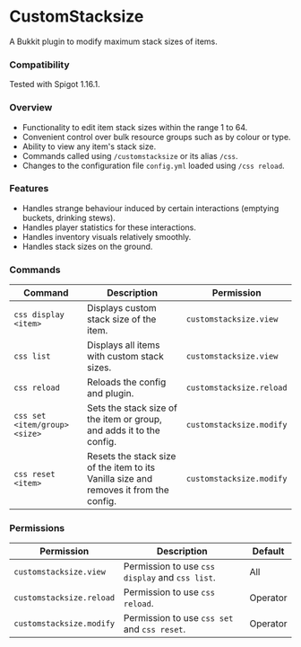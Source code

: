 # CustomStacksize
A Bukkit plugin to modify maximum stack sizes of items.

### Compatibility
Tested with Spigot 1.16.1.

### Overview
- Functionality to edit item stack sizes within the range 1 to 64.
- Convenient control over bulk resource groups such as by colour or type.
- Ability to view any item's stack size.
- Commands called using `/customstacksize` or its alias `/css`.
- Changes to the configuration file `config.yml` loaded using `/css reload`.

### Features
- Handles strange behaviour induced by certain interactions (emptying buckets, drinking stews).
- Handles player statistics for these interactions.
- Handles inventory visuals relatively smoothly.
- Handles stack sizes on the ground.

### Commands
| Command | Description | Permission |
| ------- | ----------- | ---------- |
| `css display <item>` | Displays custom stack size of the item. | `customstacksize.view` |
| `css list` | Displays all items with custom stack sizes. | `customstacksize.view` |
| `css reload` | Reloads the config and plugin. | `customstacksize.reload` |
| `css set <item/group> <size>` | Sets the stack size of the item or group, and adds it to the config. | `customstacksize.modify` |
| `css reset <item>` | Resets the stack size of the item to its Vanilla size and removes it from the config. | `customstacksize.modify` |
### Permissions
| Permission | Description | Default |
| ---------- | ----------- | ------- |
| `customstacksize.view` | Permission to use `css display` and `css list`. | All |
| `customstacksize.reload` | Permission to use `css reload`. | Operator |
| `customstacksize.modify` | Permission to use `css set` and `css reset`. | Operator |
